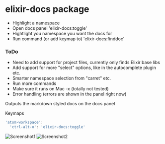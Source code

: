 # elixir-docs package
* Highlight a namespace
* Open docs panel 'elixir-docs:toggle'
* Hightlight you namespace you want the docs for
* Run command (or add keymap to) 'elixir-docs:finddoc'



### ToDo
* Need to add support for project files, currently only finds Elixir base libs
* Add support for more "select" options, like in the autocomplete plugin etc.
* Smarter namespace selection from "carret" etc.
* Run more commands
* Make sure it runs on Mac -x (totally not tested)
* Error handling (errors are shown in the panel right now)


Outputs the markdown styled docs on the docs panel  

Keymaps
```javascript
'atom-workspace':
  'ctrl-alt-o': 'elixir-docs:toggle'
```


![Screenshot1](http://s16.postimg.org/4c14p7d8l/Capture.png)
![Screenshot2](http://s15.postimg.org/veaq97b9n/Capture.png)
